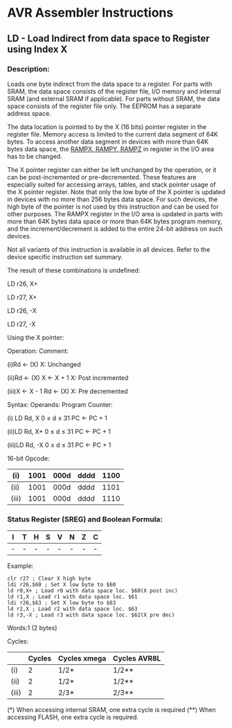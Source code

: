 AVR Assembler Instructions
==========================

LD - Load Indirect from data space to Register using Index X
------------------------------------------------------------

### Description:

Loads one byte indirect from the data space to a register. For parts with SRAM, the data space consists of the register file, I/O memory and internal SRAM (and external SRAM if applicable). For parts without SRAM, the data space consists of the register file only. The EEPROM has a separate address space.

The data location is pointed to by the X (16 bits) pointer register in the register file. Memory access is limited to the current data segment of 64K bytes. To access another data segment in devices with more than 64K bytes data space, the <a href="avrassembler.wb_registers.html#avrassembler.RAMPX__RAMPY__RAMPZ" class="xref" title="RAMPX, RAMPY, RAMPZ">RAMPX, RAMPY, RAMPZ</a> in register in the I/O area has to be changed.

The X pointer register can either be left unchanged by the operation, or it can be post-incremented or pre-decremented. These features are especially suited for accessing arrays, tables, and stack pointer usage of the X pointer register. Note that only the low byte of the X pointer is updated in devices with no more than 256 bytes data space. For such devices, the high byte of the pointer is not used by this instruction and can be used for other purposes. The RAMPX register in the I/O area is updated in parts with more than 64K bytes data space or more than 64K bytes program memory, and the increment/decrement is added to the entire 24-bit address on such devices.

Not all variants of this instruction is available in all devices. Refer to the device specific instruction set summary.

The result of these combinations is undefined:

LD r26, X+

LD r27, X+

LD r26, -X

LD r27, -X

Using the X pointer:

Operation: Comment:

(i)Rd ← (X) X: Unchanged

(ii)Rd ← (X) X ← X + 1 X: Post incremented

(iii)X ← X - 1 Rd ← (X) X: Pre decremented

Syntax: Operands: Program Counter:

(i) LD Rd, X 0 ≤ d ≤ 31 PC ← PC + 1

(ii)LD Rd, X+ 0 ≤ d ≤ 31 PC ← PC + 1

(iii)LD Rd, -X 0 ≤ d ≤ 31 PC ← PC + 1

16-bit Opcode:

| (i)   | 1001 | 000d | dddd | 1100 |
|-------|------|------|------|------|
| (ii)  | 1001 | 000d | dddd | 1101 |
| (iii) | 1001 | 000d | dddd | 1110 |

### Status Register (SREG) and Boolean Formula:

| I   | T   | H   | S   | V   | N   | Z   | C   |
|-----|-----|-----|-----|-----|-----|-----|-----|
| -   | -   | -   | -   | -   | -   | -   | -   |

Example:

``` programlisting
clr r27 ; Clear X high byte
ldi r26,$60 ; Set X low byte to $60
ld r0,X+ ; Load r0 with data space loc. $60(X post inc)
ld r1,X ; Load r1 with data space loc. $61
ldi r26,$63 ; Set X low byte to $63
ld r2,X ; Load r2 with data space loc. $63
ld r3,-X ; Load r3 with data space loc. $62(X pre dec)
```

Words:1 (2 bytes)

Cycles:

|       | Cycles | Cycles xmega | Cycles AVR8L |
|-------|--------|--------------|--------------|
| (i)   | 2      | 1/2\*        | 1/2\*\*      |
| (ii)  | 2      | 1/2\*        | 1/2\*\*      |
| (iii) | 2      | 2/3\*        | 2/3\*\*      |

(\*) When accessing internal SRAM, one extra cycle is required (\*\*) When accessing FLASH, one extra cycle is required.

